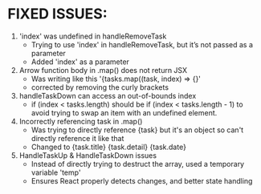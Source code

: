 # FIXED ISSUES:
1. 'index' was undefined in handleRemoveTask
   - Trying to use 'index' in handleRemoveTask, but it’s not passed as a parameter
   - Added 'index' as a parameter
2. Arrow function body in .map() does not return JSX
   - Was writing like this '{tasks.map((task, index) => {}'
   - corrected by removing the curly brackets
3. handleTaskDown can access an out-of-bounds index
   - if (index < tasks.length) should be if (index < tasks.length - 1) to avoid trying to swap an item with an undefined element.
4. Incorrectly referencing task in .map()
   - Was trying to directly reference {task} but it's an object so can't directly reference it like that
   - Changed to {task.title} {task.detail} {task.date}
5. HandleTaskUp & HandleTaskDown issues
   - Instead of directly trying to destruct the array, used a temporary variable 'temp'
   - Ensures React properly detects changes, and better state handling


